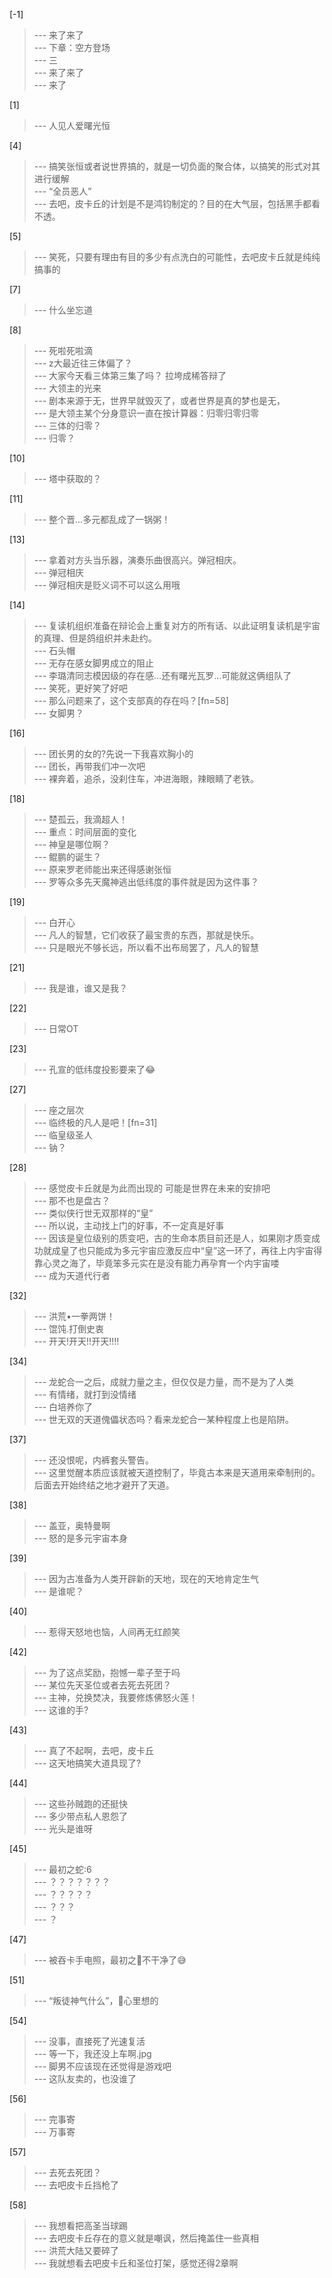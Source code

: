 
[-1] 
>--- 来了来了<br>
>--- 下章：空方登场<br>
>--- 三<br>
>--- 来了来了<br>
>--- 来了<br>

[1] 
>--- 人见人爱曙光恒<br>

[4] 
>--- 搞笑张恒或者说世界搞的，就是一切负面的聚合体，以搞笑的形式对其进行缓解<br>
>--- “全员恶人”<br>
>--- 去吧，皮卡丘的计划是不是鸿钧制定的？目的在大气层，包括黑手都看不透。<br>

[5] 
>--- 笑死，只要有理由有目的多少有点洗白的可能性，去吧皮卡丘就是纯纯搞事的<br>

[7] 
>--- 什么坐忘道<br>

[8] 
>--- 死啦死啦滴<br>
>--- z大最近往三体偏了？<br>
>--- 大家今天看三体第三集了吗？
拉垮成稀答辩了<br>
>--- 大领主的光来<br>
>--- 剧本来源于无，世界早就毁灭了，或者世界是真的梦也是无，<br>
>--- 是大领主某个分身意识一直在按计算器：归零归零归零<br>
>--- 三体的归零？<br>
>--- 归零？<br>

[10] 
>--- 塔中获取的？<br>

[11] 
>--- 整个晋...多元都乱成了一锅粥！<br>

[13] 
>--- 拿着对方头当乐器，演奏乐曲很高兴。弹冠相庆。<br>
>--- 弹冠相庆<br>
>--- 弹冠相庆是贬义词不可以这么用哦<br>

[14] 
>--- 复读机组织准备在辩论会上重复对方的所有话、以此证明复读机是宇宙的真理、但是鸽组织并未赴约。<br>
>--- 石头帽<br>
>--- 无存在感女脚男成立的阻止<br>
>--- 李璐清同志模因级的存在感…还有曙光瓦罗…可能就这俩组队了<br>
>--- 笑死，更好笑了好吧<br>
>--- 那么问题来了，这个支部真的存在吗？[fn=58]<br>
>--- 女脚男？<br>

[16] 
>--- 团长男的女的?先说一下我喜欢胸小的<br>
>--- 团长，再带我们冲一次吧<br>
>--- 裸奔着，追杀，没刹住车，冲进海眼，辣眼睛了老铁。<br>

[18] 
>--- 楚孤云，我滴超人！<br>
>--- 重点：时间层面的变化<br>
>--- 神皇是哪位啊？<br>
>--- 鲲鹏的诞生？<br>
>--- 原来罗老师能出来还得感谢张恒<br>
>--- 罗等众多先天魔神逃出低纬度的事件就是因为这件事？<br>

[19] 
>--- 白开心<br>
>--- 凡人的智慧，它们收获了最宝贵的东西，那就是快乐。<br>
>--- 只是眼光不够长远，所以看不出布局罢了，凡人的智慧<br>

[21] 
>--- 我是谁，谁又是我？<br>

[22] 
>--- 日常OT<br>

[23] 
>--- 孔宣的低纬度投影要来了😂<br>

[27] 
>--- 座之层次<br>
>--- 临终极的凡人是吧！[fn=31]<br>
>--- 临皇级圣人<br>
>--- 钠？<br>

[28] 
>--- 感觉皮卡丘就是为此而出现的 可能是世界在未来的安排吧<br>
>--- 那不也是盘古？<br>
>--- 类似侠行世无双那样的“皇”<br>
>--- 所以说，主动找上门的好事，不一定真是好事<br>
>--- 因该是皇位级别的质变吧，古的生命本质目前还是人，如果刚才质变成功就成皇了也只能成为多元宇宙应激反应中“皇”这一环了，再往上内宇宙得靠心灵之海了，毕竟笨多元实在是没有能力再孕育一个内宇宙喽<br>
>--- 成为天道代行者<br>

[32] 
>--- 洪荒•一拳两饼！<br>
>--- 馄饨.打倒史衷<br>
>--- 开天!开天!!开天!!!!<br>

[34] 
>--- 龙蛇合一之后，成就力量之主，但仅仅是力量，而不是为了人类<br>
>--- 有情绪，就打到没情绪<br>
>--- 白培养你了<br>
>--- 世无双的天道傀儡状态吗？看来龙蛇合一某种程度上也是陷阱。<br>

[37] 
>--- 还没恨呢，内裤套头警告。<br>
>--- 这里觉醒本质应该就被天道控制了，毕竟古本来是天道用来牵制刑的。后面去开始终结之地才避开了天道。<br>

[38] 
>--- 盖亚，奥特曼啊<br>
>--- 怒的是多元宇宙本身<br>

[39] 
>--- 因为古准备为人类开辟新的天地，现在的天地肯定生气<br>
>--- 是谁呢？<br>

[40] 
>--- 惹得天怒地也恼，人间再无红颜笑<br>

[42] 
>--- 为了这点奖励，抱憾一辈子至于吗<br>
>--- 某位先天圣位或者去死去死团？<br>
>--- 主神，兑换焚决，我要修炼佛怒火莲！<br>
>--- 这谁的手?<br>

[43] 
>--- 真了不起啊，去吧，皮卡丘<br>
>--- 这天地搞笑大道具现了?<br>

[44] 
>--- 这些孙贼跑的还挺快<br>
>--- 多少带点私人恩怨了<br>
>--- 光头是谁呀<br>

[45] 
>--- 最初之蛇:6<br>
>--- ？？？？？？？<br>
>--- ？？？？？<br>
>--- ？？？<br>
>--- ？<br>

[47] 
>--- 被吞卡手电照，最初之🐍不干净了😅<br>

[51] 
>--- “叛徒神气什么”，🐉心里想的<br>

[54] 
>--- 没事，直接死了光速复活<br>
>--- 等一下，我还没上车啊.jpg<br>
>--- 脚男不应该现在还觉得是游戏吧<br>
>--- 这队友卖的，也没谁了<br>

[56] 
>--- 完事寄<br>
>--- 万事寄<br>

[57] 
>--- 去死去死团？<br>
>--- 去吧皮卡丘挡枪了<br>

[58] 
>--- 我想看把高圣当球踢<br>
>--- 去吧皮卡丘存在的意义就是嘲讽，然后掩盖住一些真相<br>
>--- 洪荒大陆又要碎了<br>
>--- 我就想看去吧皮卡丘和圣位打架，感觉还得2章啊<br>
